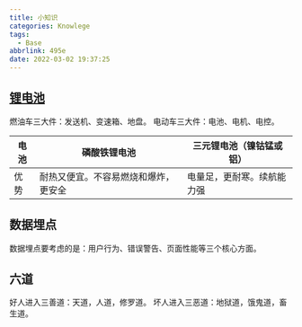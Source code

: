 ```yaml
---
title: 小知识
categories: Knowlege
tags:
  - Base
abbrlink: 495e
date: 2022-03-02 19:37:25
---
```


## [锂电池](https://mp.weixin.qq.com/s/7doSdoxBzfw3HHBqUS_8uw)

燃油车三大件：发送机、变速箱、地盘。
电动车三大件：电池、电机、电控。

| 电池 | 磷酸铁锂电池                         | 三元锂电池（镍钴锰或铝）   |
| ---- | ------------------------------------ | -------------------------- |
| 优势 | 耐热又便宜。不容易燃烧和爆炸，更安全 | 电量足，更耐寒。续航能力强 |

## 数据埋点

数据埋点要考虑的是：用户行为、错误警告、页面性能等三个核心方面。

## 六道

好人进入三善道：天道，人道，修罗道。
坏人进入三恶道：地狱道，饿鬼道，畜生道。

